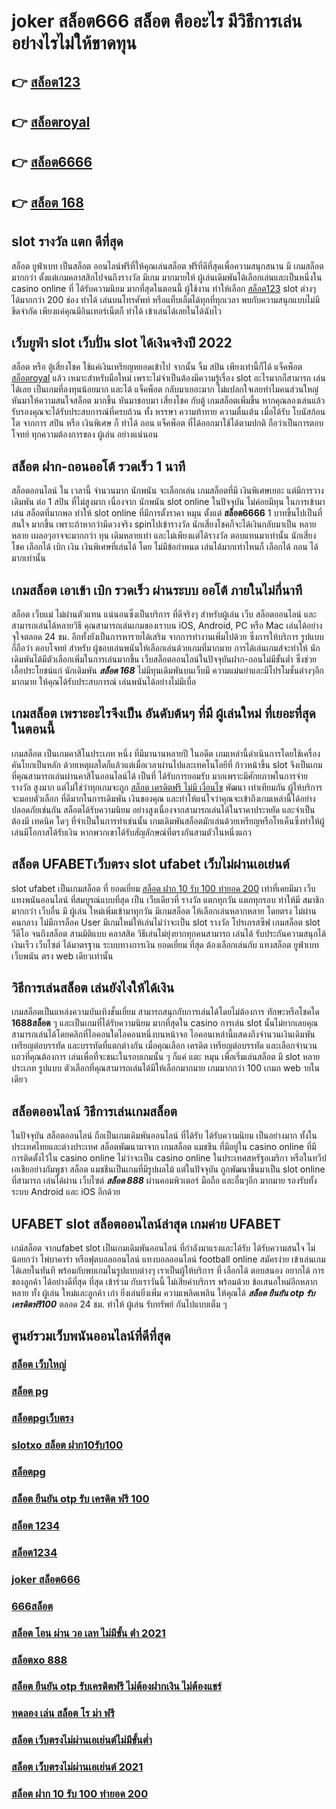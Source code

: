 # joker สล็อต666 สล็อต  คืออะไร มีวิธีการเล่นอย่างไรไม่ให้ขาดทุน

## 👉 [สล็อต123](https://www.gamblerape.com/)
## 👉 [สล็อตroyal](https://www.gamblerape.com/)
## 👉 [สล็อต6666](https://m.gamblerape.com/login?action=register)
## 👉 [สล็อต 168](https://www.gamblerape.com/)

##  slot  รางวัล แตก ดีที่สุด

สล็อต ยูฟ่าเบท   เป็นสล็อต ออนไลน์ฟรีที่ให้คุณเล่นสล็อต ฟรีที่ดีที่สุดเพื่อความสนุกสนาน มี เกมสล็อตมากกว่า ตั้งแต่เกมคลาสสิกไปจนถึงรางวัล  มีเกม มากมายให้ ผู้เล่นเดิมพันได้เลือกเล่นและเป็นหนึ่งใน  casino online   ที่  ได้รับความนิยม มากที่สุดในตอนนี้  ผู้ใช้งาน     ทำให้เลือก [สล็อต123](https://www.gamblerape.com/) slot ต่างๆ ได้มากกว่า 200 ช่อง  ทำได้ เล่นบนโทรศัพท์ หรือแท็บเล็ตได้ทุกที่ทุกเวลา พบกับความสนุกแบบไม่มีขีดจำกัด เพียงแค่คุณมีอินเทอร์เน็ตก็ ทำได้ เข้าเล่นได้เลยในได้ฉับไว 


## เว็บยูฟ่า slot  เว็บปั่น slot ได้เงินจริงปี 2022

สล็อต หรือ ตู้เสี่ยงโชค ใช้แค่เงินเหรียญหยอดเข้าไป จากนั้น จิ้ม  สปิน  เพียงเท่านี้ก็ได้ แจ็คพ็อต [สล็อตroyal](https://m.gamblerape.com/login?action=register) แล้ว เหมาะสำหรับมือใหม่  เพราะไม่จำเป็นต้องมีความรู้เรื่อง slot อะไรมากก็สามารถ เล่นได้เลย เป็นเกมที่ลงทุนน้อยมาก และได้ แจ็คพ็อต กลับมาเยอะมาก ไม่แปลกใจเลยทำไมคนส่วนใหญ่หันมาให้ความสนใจสล็อต มากขึ้น หันมาชอบมา เสี่ยงโชค กับตู้  เกมสล็อตเพิ่มขึ้น หากคุณลองเล่นแล้วรับรองคุณจะได้รับประสบการณ์ที่ครบถ้วน ทั้ง หรรษา ความท้าทาย ความตื่นเต้น เมื่อได้รับ โบนัสก้อนโต จากการ  สปิน หรือ เงินพิเศษ ก็ ทำได้ ถอน  แจ็คพ็อต ที่ได้ออกมาใช้ได้ตามปกติ ถือว่าเป็นการตอบโจทย์ ทุกความต้องการของ ผู้เล่น อย่างแน่นอน 


##  สล็อต  ฝาก-ถอนออโต้ รวดเร็ว 1 นาที

สล็อตออนไลน์ ใน เวลานี้  จำนวนมาก นักพนัน จะเลือกเล่น  เกมสล็อตที่มี เงินพิเศษเยอะ แต่มีการวางเดิมพัน ต่อ 1  สปิน  ที่ไม่สูงมาก เนื่องจาก นักพนัน  slot online ในปัจจุบัน  ไม่ค่อยมีทุน  ในการเข้ามาเล่น สล็อตที่มากพอ ทำให้ slot online ที่มีการตั้งราคา หมุน  ตั้งแต่ **สล็อต6666** 1 บาทขึ้นไปเป็นที่สนใจ มากขึ้น เพราะถ้าหากว่ามีดวงจริง  spinไปเข้ารางวัล   นักเสี่ยงโชคก็จะได้เงินกลับมาเป็น หลายหลาย เผลอๆอาจจะมากกว่า ทุน เดิมหลายเท่า และไม่เพียงแต่ได้รางวัล ตอบแทนมาเท่านั้น  นักเสี่ยงโชค เลือกได้  เบิก เงิน เงินพิเศษที่เล่นได้ โดย ไม่มีข้อกำหนด  เล่นได้มากเท่าไหนก็ เลือกได้ ถอน ได้มากเท่านั้น


## เกมสล็อต  เอาเข้า  เบิก  รวดเร็ว ผ่านระบบ ออโต้  ภายในไม่กี่นาที 

สล็อต เว็บแม่ ไม่ผ่านตัวแทน แน่นอนซึ่งเป็นบริการ ที่ดีจริงๆ สำหรับผู้เล่น เว็บ สล็อตออนไลน์  และสามารถเล่นได้หลายวิธี  คุณสามารถเล่นเกมของเราบน iOS, Android, PC หรือ Mac เล่นได้อย่าง จุใจตลอด 24 ชม. อีกทั้งยังเป็นการหารายได้เสริม จากการทำงานเพิ่มไปด้วย ซึ่งการให้บริการ รูปแบบ ก็ถือว่า ตอบโจทย์ สำหรับ ผู้ชอบเล่นพนันให้เลือกเล่นด้วยเกมที่มากมาย การได้เล่นเกมส์จะทำให้  นักเดิมพันได้มีตัวเลือกเพิ่มในการเล่นมากขึ้น  เว็บสล็อตออนไลน์ในปัจจุบันฝาก-ถอนไม่มีขั้นต่ำ ซึ่งช่วยเอื้อประโยชน์แก่  นักเดิมพัน ***สล็อต 168***  ไม่มีทุนเดิมพันบนเว็บมี ความแม่นยำและมีโปรโมชั่นต่างๆอีกมากมาย ให้คุณได้รับประสบการณ์  เล่นพนันได้อย่างไม่มีเบื่อ

##  เกมสล็อต เพราะอะไรจึงเป็น อันดับต้นๆ  ที่มี ผู้เล่นใหม่ ที่เยอะที่สุดในตอนนี้

เกมสล็อต เป็นเกมคาสิโนประเภท หนึ่ง ที่มีมานานหลายปี ในอดีต เกมเหล่านี้ดำเนินการโดยใช้เครื่องคันโยกเป็นหลัก ด้วยเหตุผลใดก็แล้วแต่เมื่อเวลาผ่านไปและเทคโนโลยีที่ ก้าวหน้าขึ้น slot จึงเป็นเกมที่คุณสามารถเล่นผ่านคาสิโนออนไลน์ได้ เป็นที่ ได้รับการยอมรับ มากเพราะมีศักยภาพในการจ่ายรางวัล สูงมาก แต่ไม่ใช่ว่าทุกเกมจะถูก [สล็อต เครดิตฟรี ไม่มี เงื่อนไข](https://m.gamblerape.com/login?action=register) พัฒนา เท่าเทียมกัน ผู้ให้บริการจะมอบตัวเลือก ที่ดีมากในการเดิมพัน เงินของคุณ และทำให้แน่ใจว่าคุณจะเข้าถึงเกมเหล่านี้ได้อย่างปลอดภัยเช่นกัน สล็อตได้รับความนิยม อย่างสูงเนื่องจากสามารถเล่นได้ในราคาประหยัด และจำเป็นต้องมี เทคนิค ใดๆ ที่จำเป็นในการทำเช่นนั้น เกมเดิมพันสล็อตมักเล่นด้วยเหรียญหรือโทเค็นซึ่งทำให้ผู้เล่นมีโอกาสได้รับเงิน หากพวกเขาได้รับสัญลักษณ์ที่ตรงกันสามตัวในหนึ่งแถว


## สล็อต   UFABETเว็บตรง  slot  ufabet เว็บไม่ผ่านเอเย่นต์

 slot  ufabet  เป็นเกมสล็อต ที่ ยอดเยี่ยม [สล็อต ฝาก 10 รับ 100 ทำยอด 200](https://m.gamblerape.com/login?action=login) เท่าที่เคยมีมา  เว็บ  แทงพนันออนไลน์ ที่สมบูรณ์แบบที่สุด เป็น เว็บเดียวที่ รางวัล แตกทุกวัน แตกทุกรอบ ทำให้มี สมาชิกมากกว่า เว็บอื่น มี ผู้เล่น ใหม่เพิ่มเข้ามาทุกวัน มีเกมสล็อต ให้เลือกเล่นหลากหลาย  โดยตรง  ไม่ผ่านคนกลาง  ไม่มีการล็อค User  มีเกมใหม่ให้เล่นไม่ว่าจะเป็น  slot  รางวัล  โปรเกรสซีฟ เกมสล็อต  slot วีดีโอ จนถึงสล็อต สามมิติแบบ คลาสสิค วิธีเล่นไม่ยุ่งยากทุกคนสามารถ เล่นได้ รับประกันความสนุกได้เงินเร็ว เว็บไซต์  ได้มาตรฐาน ระบบทางการเงิน ยอดเยี่ยม ที่สุด ต้องเลือกเล่นกับ  แทงสล็อต  ยูฟ่าเบท   เว็บพนัน ตรง    web  เดียวเท่านั้น


## วิธีการเล่นสล็อต เล่นยังไงให้ได้เงิน
 เกมสล็อตเป็นแหล่งความบันเทิงชั้นเยี่ยม สามารถสนุกกับการเล่นได้โดยไม่ต้องการ ทักษะหรือโชคใด **1688สล็อต** ๆ และเป็นเกมที่ได้รับความนิยม มากที่สุดใน casino  การเล่น slot นั้นไม่ยากเลยคุณสามารถเล่นได้โดยคลิกที่ไอคอนใดไอคอนหนึ่งบนหน้าจอ ไอคอนเหล่านี้แสดงถึงจำนวนเงินเดิมพัน  เหรียญต่อบรรทัด และบรรทัดที่แตกต่างกัน  เมื่อคุณเลือก เครดิต   เหรียญต่อบรรทัด และเลือกจำนวนแถวที่คุณต้องการ เล่นเพื่อที่จะชนะในรอบเกมนั้น ๆ ก็แค่ แตะ  หมุน  เพื่อเริ่มเล่นสล็อต มี slot หลายประเภท รูปแบบ ตัวเลือกที่คุณสามารถเล่นได้มีให้เลือกมากมาย เกมมากกว่า 100 เกมภ web ายในเดียว

## สล็อตออนไลน์ วิธีการเล่นเกมสล็อต

ในปัจจุบัน สล็อตออนไลน์ ถือเป็นเกมเดิมพันออนไลน์  ที่ได้รับ  ได้รับความนิยม เป็นอย่างมาก ทั้งในประเทศไทยและต่างประเทศ สล็อตพัฒนามาจาก  เกมสล็อต แมชชีน ที่มีอยู่ใน casino online   ที่มีการติดตั้งไว้ใน casino online   ไม่ว่าจะเป็น casino online   ในประเทศสหรัฐอเมริกา หรือในทวีปเอเชียอย่างกัมพูชา สล็อต  แมชชีนเป็นเกมที่มีรูปผลไม้ แต่ในปัจจุบัน  ถูกพัฒนาขึ้นมาเป็น  slot online  ที่สามารถ เล่นได้ผ่าน เว็บไซต์  ***สล็อต 888*** ผ่านคอมพิวเตอร์  มือถือ และอื่นๆอีก มากมาย  รองรับทั้งระบบ Android และ iOS อีกด้วย

## UFABET slot   สล็อตออนไลน์ล่าสุด เกมค่าย UFABET

 เกม์สล็อต จากufabet  slot  เป็นเกมเดิมพันออนไลน์ ที่กำลังมาแรงและได้รับ ได้รับความสนใจ ไม่น้อยกว่า ไพ่บาคาร่า  หรือฟุตบอลออนไลน์ แทงบอลออนไลน์ football online  สมัครง่าย เข้าเล่นเกมได้เลยในทันที พร้อมกับพบเกมในรูปแบบต่างๆ  เราเป็นผู้ให้บริการ ที่ เลือกได้ ตอบสนอง  อยากได้  การของลูกค้า ได้อย่างดีที่สุด ที่สุด  เข้าร่วม กับเราวันนี้  ไม่เสียค่าบริการ พร้อมด้วย ข้อเสนอใหม่อีกหลากหลาย  ทั้ง ผู้เล่น ใหม่และลูกค้า เก่า ยิ่งเล่นยิ่งเพิ่ม ความเพลิดเพลิน ให้คุณได้ ***สล็อต ยืนยัน otp รับเครดิตฟรี100*** ตลอด 24 ชม.  ทำให้ ผู้เล่น รับทรัพย์ กันไปแบบเต็ม ๆ


## ศูนย์รวมเว็บพนันออนไลน์ที่ดีที่สุด

### [สล็อต เว็บใหญ่](https://atom.io/themes/สมัครเว็บตรง%20คาสิโนออนไลน์1688%20อันดับ1%20ล่าสุด2022%20สล็อต%20xo%20บาคาร่า%20แทงบอลออนไลน์%20หวย%20เล่นครบ%20จบที่เว็บเดียว)
### [สล็อต pg](https://atom.io/themes/สมัคร%20สล็อตออนไลน์%20เว็บตรง%20สล็อต%20เว็บใหญ่%20ทดลองเล่นสล็อตทุกค่าย%20ใหม่ล่าสุด2022)
### [สล็อตpgเว็บตรง](https://atom.io/themes/ทางเข้า%20คาสิโนออนไลน์%20เชื่อถือได้%20แน่นอน%20สล็อต66%20ทดลองเล่นสล็อตทุกค่าย%20ใหม่ล่าสุด2022)
### [slotxo สล็อต ฝาก10รับ100](https://atom.io/themes/สมัครคาสิโนออนไลน์%20แบบฟรีๆ%20ล่าสุด2022%20joker%20สล็อต777%20บาคาร่า%20เกมไพ่%20แทงบอลออนไลน์%20หวย%20ยิงปลา%20เล่นครบ%20จบที่เว็บเดียว)
### [สล็อตpg](https://atom.io/themes/สมัคร%20เว็บตรง%20คาสิโนออนไลน์%20สล็อต1234%20ทดลองเล่นสล็อตทุกค่าย%20ใหม่ล่าสุด2022)
### [สล็อต ยืนยัน otp รับ เครดิต ฟรี 100](https://atom.io/themes/สมัครเว็บตรง%20คาสิโนออนไลน์1688%20อันดับ1%20ล่าสุด2022%20สล็อต%2066%20บาคาร่า%20แทงบอลออนไลน์%20ครบทุกวงจรในที่เดียว)
### [สล็อต 1234](https://atom.io/themes/สมัคร%20สล็อตออนไลน์%20เว็บตรง%20สล็อต%20ยืนยัน%20otp%20รับ%20เครดิต%20ฟรี%20100%20ทดลองเล่นสล็อตทุกค่าย%20ใหม่ล่าสุด2022)
### [สล็อต1234](https://atom.io/themes/ทางเข้า%20คาสิโนออนไลน์%20เชื่อถือได้%20แน่นอน%20สล็อต888%20ทดลองเล่นสล็อตทุกค่าย%20ใหม่ล่าสุด2022)
### [joker สล็อต666](https://atom.io/themes/ทางเข้า%20คาสิโนออนไลน์%20เชื่อถือได้%20แน่นอน%20สล็อต%20เว็บตรงไม่ผ่านเอเย่นต์%202021%20ทดลองเล่นสล็อตทุกค่าย%20ใหม่ล่าสุด2022)
### [666สล็อต](https://atom.io/themes/ทางเข้า%20คาสิโนออนไลน์%20เชื่อถือได้%20แน่นอน%20สล็อต%20เว็บตรงไม่ผ่านเอเย่นต์%20วอ%20เลท%20ทดลองเล่นสล็อตทุกค่าย%20ใหม่ล่าสุด2022)
### [สล็อต โอน ผ่าน วอ เลท ไม่มีขั้น ต่ํา 2021](https://atom.io/themes/ทางเข้า%20คาสิโนออนไลน์%20เชื่อถือได้%20แน่นอน%20สล็อต%20666%20ทดลองเล่นสล็อตทุกค่าย%20ใหม่ล่าสุด2022)
### [สล็อตxo 888](https://atom.io/themes/สมัครเว็บตรง%20คาสิโนออนไลน์อันดับ1%20ล่าสุด2022%20สล็อต%20666%20บาคาร่า%20แทงบอลออนไลน์)
### [สล็อต ยืนยัน otp รับเครดิตฟรี ไม่ต้องฝากเงิน ไม่ต้องแชร์](https://atom.io/themes/สมัคร%20สล็อตออนไลน์%20เว็บตรง%20สล็อต888%20ทดลองเล่นสล็อตทุกค่าย%20ใหม่ล่าสุด2022)
### [ทดลอง เล่น สล็อต โร ม่า ฟรี](https://atom.io/themes/สมัคร%20สล็อตออนไลน์%20เว็บตรง%20สล็อต6666%20ทดลองเล่นสล็อตทุกค่าย%20ใหม่ล่าสุด2022)
### [สล็อต เว็บตรงไม่ผ่านเอเย่นต์ไม่มีขั้นต่ำ](https://atom.io/themes/สมัครเว็บตรง%20คาสิโนออนไลน์1688%20อันดับ1%20ล่าสุด2022%20pgสล็อต%20บาคาร่า%20แทงบอลออนไลน์%20เล่นครบ%20จบที่เว็บเดียว)
### [สล็อต เว็บตรงไม่ผ่านเอเย่นต์ 2021](https://atom.io/themes/สมัครเว็บตรง%20คาสิโนออนไลน์1688%20อันดับ1%20ล่าสุด2022%20สล็อต%20pg%20เว็บตรง%20ไม่ผ่านเอเย่นต์%20บาคาร่า%20แทงบอลออนไลน์%20เล่นครบ%20จบที่เว็บเดียว)
### [สล็อต ฝาก 10 รับ 100 ทำยอด 200](https://atom.io/themes/สมัครเว็บตรง%20คาสิโนออนไลน์1688%20อันดับ1%20ล่าสุด2022%20สล็อต%20ฝาก-ถอน%20true%20wallet%20บาคาร่า%20แทงบอลออนไลน์%20หวย%20ยิงปลา%20เล่นครบ%20จบที่เว็บเดียว)